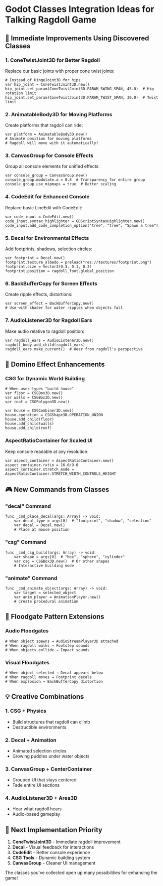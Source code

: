 # Godot Classes Integration Ideas for Talking Ragdoll Game

## 🎯 Immediate Improvements Using Discovered Classes

### 1. **ConeTwistJoint3D** for Better Ragdoll
Replace our basic joints with proper cone twist joints:
```gdscript
# Instead of HingeJoint3D for hips
var hip_joint = ConeTwistJoint3D.new()
hip_joint.set_param(ConeTwistJoint3D.PARAM_SWING_SPAN, 45.0)  # Hip rotation limit
hip_joint.set_param(ConeTwistJoint3D.PARAM_TWIST_SPAN, 30.0)  # Twist limit
```

### 2. **AnimatableBody3D** for Moving Platforms
Create platforms that ragdoll can ride:
```gdscript
var platform = AnimatableBody3D.new()
# Animate position for moving platforms
# Ragdoll will move with it automatically!
```

### 3. **CanvasGroup** for Console Effects
Group all console elements for unified effects:
```gdscript
var console_group = CanvasGroup.new()
console_group.modulate.a = 0.8  # Transparency for entire group
console_group.use_mipmaps = true  # Better scaling
```

### 4. **CodeEdit** for Enhanced Console
Replace basic LineEdit with CodeEdit:
```gdscript
var code_input = CodeEdit.new()
code_input.syntax_highlighter = GDScriptSyntaxHighlighter.new()
code_input.add_code_completion_option("tree", "tree", "Spawn a tree")
```

### 5. **Decal** for Environmental Effects
Add footprints, shadows, selection circles:
```gdscript
var footprint = Decal.new()
footprint.texture_albedo = preload("res://textures/footprint.png")
footprint.size = Vector3(0.3, 0.1, 0.3)
footprint.position = ragdoll_foot.global_position
```

### 6. **BackBufferCopy** for Screen Effects
Create ripple effects, distortions:
```gdscript
var screen_effect = BackBufferCopy.new()
# Use with shader for water ripples when objects fall
```

### 7. **AudioListener3D** for Ragdoll Ears
Make audio relative to ragdoll position:
```gdscript
var ragdoll_ears = AudioListener3D.new()
ragdoll_body.add_child(ragdoll_ears)
ragdoll_ears.make_current()  # Hear from ragdoll's perspective
```

## 🔄 Domino Effect Enhancements

### CSG for Dynamic World Building
```gdscript
# When user types "build house"
var floor = CSGBox3D.new()
var walls = CSGBox3D.new()
var roof = CSGPolygon3D.new()

var house = CSGCombiner3D.new()
house.operation = CSGShape3D.OPERATION_UNION
house.add_child(floor)
house.add_child(walls)
house.add_child(roof)
```

### AspectRatioContainer for Scaled UI
Keep console readable at any resolution:
```gdscript
var aspect_container = AspectRatioContainer.new()
aspect_container.ratio = 16.0/9.0
aspect_container.stretch_mode = AspectRatioContainer.STRETCH_WIDTH_CONTROLS_HEIGHT
```

## 🎮 New Commands from Classes

### "decal" Command
```gdscript
func _cmd_place_decal(args: Array) -> void:
    var decal_type = args[0]  # "footprint", "shadow", "selection"
    var decal = Decal.new()
    # Place at mouse position
```

### "csg" Command
```gdscript
func _cmd_csg_build(args: Array) -> void:
    var shape = args[0]  # "box", "sphere", "cylinder"
    var csg = CSGBox3D.new()  # Or other shapes
    # Interactive building mode
```

### "animate" Command
```gdscript
func _cmd_animate_object(args: Array) -> void:
    var target = selected_object
    var anim_player = AnimationPlayer.new()
    # Create procedural animation
```

## 🌊 Floodgate Pattern Extensions

### Audio Floodgates
```gdscript
# When object spawns → AudioStreamPlayer3D attached
# When ragdoll walks → Footstep sounds
# When objects collide → Impact sounds
```

### Visual Floodgates
```gdscript
# When object selected → Decal appears below
# When ragdoll moves → Footprint decals
# When explosion → BackBufferCopy distortion
```

## 💡 Creative Combinations

### 1. **CSG + Physics**
- Build structures that ragdoll can climb
- Destructible environments

### 2. **Decal + Animation**
- Animated selection circles
- Growing puddles under water objects

### 3. **CanvasGroup + CenterContainer**
- Grouped UI that stays centered
- Fade entire UI sections

### 4. **AudioListener3D + Area3D**
- Hear what ragdoll hears
- Audio-based gameplay

## 🚀 Next Implementation Priority

1. **ConeTwistJoint3D** - Immediate ragdoll improvement
2. **Decal** - Visual feedback for interactions
3. **CodeEdit** - Better console experience
4. **CSG Tools** - Dynamic building system
5. **CanvasGroup** - Cleaner UI management

The classes you've collected open up many possibilities for enhancing the game!